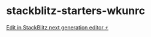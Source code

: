 # stackblitz-starters-wkunrc

[Edit in StackBlitz next generation editor ⚡️](https://stackblitz.com/~/github.com/s24399-pj/stackblitz-starters-wkunrc)